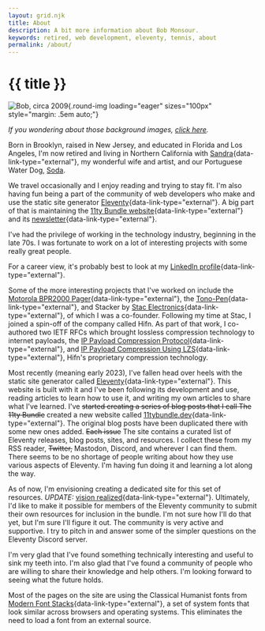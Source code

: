```yaml
---
layout: grid.njk
title: About
description: A bit more information about Bob Monsour.
keywords: retired, web development, eleventy, tennis, about
permalink: /about/
---
```


# {{ title }}

![Bob, circa 2009](/assets/img/about-bob.jpg){.round-img loading="eager" sizes="100px" style="margin: .5em auto;"}

_If you wondering about those background images, [click here](/background-images/)._

Born in Brooklyn, raised in New Jersey, and educated in Florida and Los Angeles, I'm now retired and living in Northern California with [Sandra](https://www.tascafineart.com/){data-link-type="external"}, my wonderful wife and artist, and our Portuguese Water Dog, [Soda](/soda/).

We travel occasionally and I enjoy reading and trying to stay fit. I'm also having fun being a part of the community of web developers who make and use the static site generator [Eleventy](https://11ty.dev){data-link-type="external"}. A big part of that is maintaining the [11ty Bundle website](https://11tybundle.dev){data-link-type="external"} and its [newsletter](https://buttondown.com/11tybundle){data-link-type="external"}.

I've had the privilege of working in the technology industry, beginning in the late 70s. I was fortunate to work on a lot of interesting projects with some really great people.

For a career view, it's probably best to look at my [LinkedIn profile](https://www.linkedin.com/in/bobmonsour/){data-link-type="external"}.

Some of the more interesting projects that I've worked on include the [Motorola BPR2000 Pager](https://historyexplorer.si.edu/resource/motorola-bpr2000-pager){data-link-type="external"}, the [Tono-Pen](https://patents.google.com/patent/US4747296){data-link-type="external"}, and Stacker by [Stac Electronics](https://en.wikipedia.org/wiki/Stac_Electronics){data-link-type="external"}, of which I was a co-founder. Following my time at Stac, I joined a spin-off of the company called Hifn. As part of that work, I co-authored two IETF RFCs which brought lossless compression technology to internet payloads, the [IP Payload Compression Protocol](https://datatracker.ietf.org/doc/html/rfc2393){data-link-type="external"}, and [IP Payload Compression Using LZS](https://datatracker.ietf.org/doc/html/rfc2395){data-link-type="external"}, Hifn's proprietary compression technology.

Most recently (meaning early 2023), I've fallen head over heels with the static site generator called [Eleventy](https://www.11ty.dev/){data-link-type="external"}. This website is built with it and I've been following its development and use, reading articles to learn how to use it, and writing my own articles to share what I've learned. I've <s>started creating a series of blog posts that I call The 11ty Bundle</s> created a new website called [11tybundle.dev](https://11tybundle.dev/){data-link-type="external"}. The original blog posts have been duplicated there with some new ones added. <s>Each issue</s> The site contains a curated list of Eleventy releases, blog posts, sites, and resources. I collect these from my RSS reader, <s>Twitter,</s> Mastodon, Discord, and wherever I can find them. There seems to be no shortage of people writing about how they use various aspects of Eleventy. I'm having fun doing it and learning a lot along the way.

As of now, I'm envisioning creating a dedicated site for this set of resources. _UPDATE:_ [vision realized](https://11tybundle.dev/){data-link-type="external"}. Ultimately, I'd like to make it possible for members of the Eleventy community to submit their own resources for inclusion in the bundle. I'm not sure how I'll do that yet, but I'm sure I'll figure it out. The community is very active and supportive. I try to pitch in and answer some of the simpler questions on the Eleventy Discord server.

I'm very glad that I've found something technically interesting and useful to sink my teeth into. I'm also glad that I've found a community of people who are willing to share their knowledge and help others. I'm looking forward to seeing what the future holds.

Most of the pages on the site are using the Classical Humanist fonts from [Modern Font Stacks](https://modernfontstacks.com/){data-link-type="external"}, a set of system fonts that look similar across browsers and operating systems. This eliminates the need to load a font from an external source.
